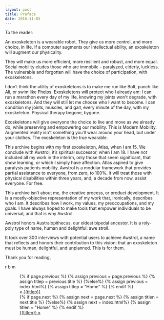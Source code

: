 ```yaml
---
layout: post
title: Preface
date: 2016-11-03
---
```

To the reader: 

An exoskeleton is a wearable robot. They give us more control, and more choice, in life. If a computer augments our intellectual ability, an exoskeleton will augment our physicality. 

They will make us more efficient, more resilient and robust, and more equal. Social mobility eludes those who are immobile – paralyzed, elderly, luckless. The vulnerable and forgotten will have the choice of participation, with exoskeletons. 

I don’t think the utility of exoskeletons is to make me run like Bolt, punch like Ali, or swim like Phelps. Exoskeletons will protect who I already am: I can run a marathon every day of my life, knowing my joints won't degrade, with exoskeletons. And they will still let me choose who I want to become. I can condition my joints, muscles, and gait, every minute of the day, with my exoskeleton. Physical therapy begone, bygone. 

Exoskeletons will give everyone the choice to live and move as we already do, while preserving and empowering our mobility.
This is Modern Mobility. Augmented reality isn't something you'll wear around your head, but under your clothes. The exoskeleton is the true wearable. 

This archive begins with my first exoskeleton, Atlas, when I am 15. We conclude with Awstrol, it’s spiritual successor, when I am 18. I have not included all my work in the interim, only those that seem significant, that show learning, or which I simply have affection. 
Atlas aspired to give paralysis patients mobility. Awstrol is a modular framework that provides partial assistance to everyone, from zero, to 100%. It will treat those with physical disabilities within three years, and, a decade from now, assist everyone. For free. 

This archive isn’t about me, the creative process, or product development. It is a mostly-objective representation of my work that, ironically, describes who I am. It describes how I work, my values, my preoccupations, and my goals. <r8>I have always hoped to make tools that empower individuals to be universal, and that is why Awstrol.</r8> 

Awstrol honors Australopithecus, our oldest bipedal ancestor. It is a roly-poly type of name, human and delightful: awe stroll. 

It took over 300 interviews with potential users to achieve Awstrol, a name that reflects and honors their contribution to this vision: that an exoskeleton must be human, delightful, and unplanned. This is for them.

Thank you for reading,

r b m

<ul class="footer">
    <ul class="button">
        {% if page.previous %}
            {% assign previous = page.previous %}
            {% assign titlep = previous.title %}
        {%else%}
            {% assign previous = index.html%}
            {% assign titlep = "Home" %}
        {% endif %}
        <div class="button0"><a href="{{site.baseurl}}{{previous.url}}">&laquo; {{titlep}}</a></div>
        {% if page.next %}
            {% assign next = page.next %}
            {% assign titlen = next.title %}
        {%else%}
            {% assign next = index.html%}
            {% assign titlen = "Home" %}
        {% endif %}
        <div class="button0"><a href="{{site.baseurl}}{{next.url}}">{{titlen}} &raquo;</a></div>         
    </ul>
</ul>
